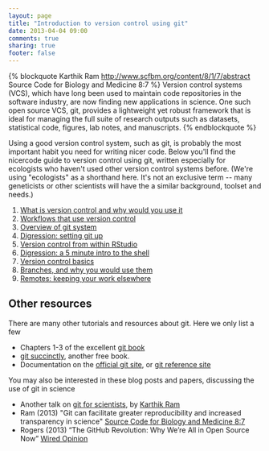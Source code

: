 ```yaml
---
layout: page
title: "Introduction to version control using git"
date: 2013-04-04 09:00
comments: true
sharing: true
footer: false
---
```


{% blockquote Karthik Ram http://www.scfbm.org/content/8/1/7/abstract Source Code for Biology and Medicine 8:7 %}
 Version control systems (VCS), which have long been used to maintain code 
repositories in the software industry, are now finding new applications in 
science. One such open source VCS, git, provides a lightweight yet robust 
framework that is ideal for managing the full suite of research outputs such as 
datasets, statistical code, figures, lab notes, and manuscripts. 
{% endblockquote %}

Using a good version control system, such as git, is probably the most important
habit you need for writing nicer code. Below you'll find the nicercode guide 
to version control using git, written especially for ecologists who haven't used 
other version control systems before.  (We're using "ecologists" as a shorthand 
here.  It's not an exclusive term -- many geneticists or other scientists will 
have the a similar background, toolset and needs.)

1. [What is version control and why would you use it](why.html)
2. [Workflows that use version control](workflows.html)
3. [Overview of git system](overview.html)
4. [Digression: setting git up](setup.html)
5. [Version control from within RStudio](rstudio.html)
6. [Digression: a 5 minute intro to the shell](5-min-unix-intro.html)
7. [Version control basics](basics.html)
8. [Branches, and why you would use them](branches.html)
9. [Remotes: keeping your work elsewhere](remotes.html)

## Other resources

There are many other tutorials and resources about git. Here we only list a few 

- Chapters 1-3 of the excellent [git book](http://git-scm.com/book/)
- [git succinctly](http://www.syncfusion.com/resources/techportal/ebooks/git), another free book.
- Documentation on the [official git site](http://git-scm.com/documentation), or [git reference site](http://gitref.org/)

You may also be interested in these blog posts and papers, discussing the use of git in science

- Another talk on [git for scientists](http://karthikram.github.io/git_intro/), by [Karthik Ram](https://twitter.com/_inundata)
- Ram (2013) "Git can facilitate greater reproducibility and increased transparency in science" [Source Code for Biology and Medicine 8:7](http://www.scfbm.org/content/8/1/7/abstract)
- Rogers (2013) “The GitHub Revolution: Why We’re All in Open Source Now” [Wired Opinion](http://www.wired.com/opinion/2013/03/github/)
